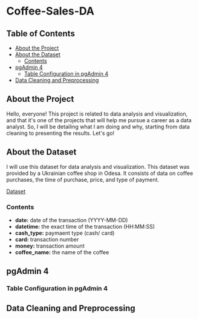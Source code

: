 # Coffee-Sales-DA

## Table of Contents
- [About the Project](#about-the-project)
- [About the Dataset](#about-the-dataset)
  - [Contents](#contents)
- [pgAdmin 4](#pgAdmin-4)
  - [Table Configuration in pgAdmin 4](#table-configuration-in-pgAdmin-4)
- [Data Cleaning and Preprocessing](#data-cleaning-and-preprocessing)


## About the Project

Hello, everyone! This project is related to data analysis and visualization, and that it's one of the projects that will help me pursue a career as a data analyst. So, I will be detailing what I am doing and why, starting from data cleaning to presenting the results. Let's go!

## About the Dataset 
І will use this dataset for data analysis and visualization. This dataset was provided by a Ukrainian coffee shop in Odesa. It consists of data on coffee purchases, the time of purchase, price, and type of payment.

[Dataset](https://github.com/MaksymYakushev/Cooffe-Sales-DA/blob/main/Data/coffee_dataset.csv)

### Contents
- **date:** date of the transaction (YYYY-MM-DD)	
- **datetime:** the exact time of the transaction	(HH:MM:SS)
- **cash_type:** paymaent type (cash/ card)
- **card:** transaction number
- **money:** transaction amount	
- **coffee_name:** the name of the coffee

## pgAdmin 4

### Table Configuration in pgAdmin 4

## Data Cleaning and Preprocessing 


